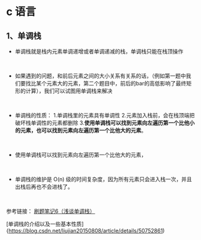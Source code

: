 
# c 语言 

## 1、单调栈

- 单调栈就是栈内元素单调递增或者单调递减的栈，单调栈只能在栈顶操作
<br>

- 如果遇到的问题，和前后元素之间的大小关系有关系的话，（例如第一题中我们要找比某个元素大的元素，第二个题目中，前后的bar的高低影响了最终矩形的计算），我们可以试图用单调栈来解决
<br>

- 单调栈的性质：
1.单调栈里的元素具有单调性
2.元素加入栈前，会在栈顶端把破坏栈单调性的元素都删除
3.**使用单调栈可以找到元素向左遍历第一个比他小的元素，也可以找到元素向左遍历第一个比他大的元素**。
<br>

- 使用单调栈可以找到元素向左遍历第一个比他大的元素，
<br>

- 单调栈的维护是 O(n) 级的时间复杂度，因为所有元素只会进入栈一次，并且出栈后再也不会进栈了。
<br>

参考链接：
[刷题笔记6（浅谈单调栈）](https://zhuanlan.zhihu.com/p/26465701)

[单调栈的介绍以及一些基本性质]{https://blog.csdn.net/liujian20150808/article/details/50752861)










